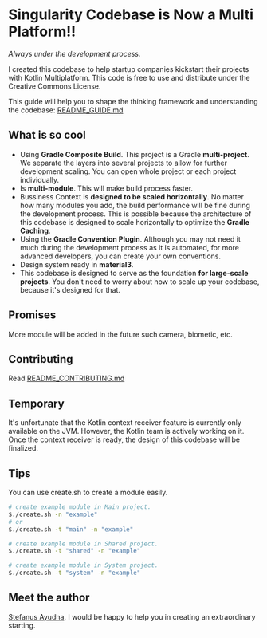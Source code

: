 # Singularity Codebase is Now a Multi Platform!!
*Always under the development process.*

I created this codebase to help startup companies kickstart their projects with Kotlin Multiplatform.
This code is free to use and distribute under the Creative Commons License.

This guide will help you to shape the thinking framework and understanding the codebase: [README_GUIDE.md](README_GUIDE.md)

## What is so cool
- Using **Gradle Composite Build**. This project is a Gradle **multi-project**. We separate the layers into several projects to allow for further development scaling. You can open whole project or each project individually.
- Is **multi-module**. This will make build process faster.
- Bussiness Context is **designed to be scaled horizontally**. No matter how many modules you add, the build performance will be fine during the development process. This is possible because the architecture of this codebase is designed to scale horizontally to optimize the **Gradle Caching**.
- Using the **Gradle Convention Plugin**. Although you may not need it much during the development process as it is automated, for more advanced developers, you can create your own conventions.
- Design system ready in **material3**.
- This codebase is designed to serve as the foundation **for large-scale projects**. You don't need to worry about how to scale up your codebase, because it's designed for that.

## Promises
More module will be added in the future such camera, biometic, etc.

## Contributing
Read [README_CONTRIBUTING.md](README_CONTRIBUTING.md)

## Temporary
It's unfortunate that the Kotlin context receiver feature is currently only available on the JVM.
However, the Kotlin team is actively working on it. Once the context receiver is ready, the design of this codebase will be finalized.

## Tips
You can use create.sh to create a module easily.
```bash
# create example module in Main project.
$./create.sh -n "example"
# or
$./create.sh -t "main" -n "example"

# create example module in Shared project.
$./create.sh -t "shared" -n "example"

# create example module in System project.
$./create.sh -t "system" -n "example"
```

## Meet the author
[Stefanus Ayudha](https://www.linkedin.com/in/stefanus-ayudha-447a98b5/).
I would be happy to help you in creating an extraordinary starting.


